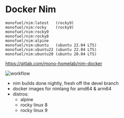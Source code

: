 # Docker Nim

```
monofuel/nim:latest   (rocky9)
monofuel/nim:rocky    (rocky9)
monofuel/nim:rocky9
monofuel/nim:rocky8
monofuel/nim:alpine
monofuel/nim:ubuntu   (ubuntu 22.04 LTS)
monofuel/nim:ubuntu22 (ubuntu 22.04 LTS)
monofuel/nim:ubuntu20 (ubuntu 20.04 LTS)
```

https://gitlab.com/mono-homelab/nim-docker

![workflow](https://gitlab.com/mono-homelab/nim-docker/badges/master/pipeline.svg)

- nim builds done nightly, fresh off the devel branch
- docker images for nimlang for amd64 & arm64
- distros:
  - alpine
  - rocky linux 8
  - rocky linux 9
